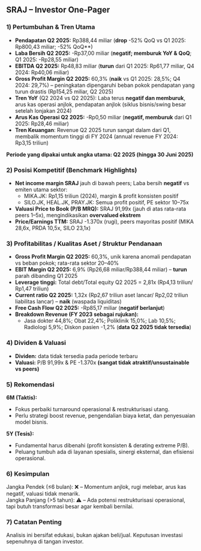 ## SRAJ – Investor One-Pager

### 1) Pertumbuhan & Tren Utama
- **Pendapatan Q2 2025:** Rp388,44 miliar (**drop** -52% QoQ vs Q1 2025: Rp800,43 miliar; -52% QoQ**)
- **Laba Bersih Q2 2025:** -Rp37,00 miliar (**negatif; memburuk YoY & QoQ**; Q1 2025: -Rp28,55 miliar)
- **EBITDA Q2 2025:** Rp48,83 miliar (**turun** dari Q1 2025: Rp61,77 miliar, Q4 2024: Rp40,06 miliar)
- **Gross Profit Margin Q2 2025:** 60,3% (**naik** vs Q1 2025: 28,5%; Q4 2024: 29,7%) – peningkatan dipengaruhi beban pokok pendapatan yang turun drastis (Rp154,25 miliar, Q2 2025)
- **Tren YoY** (Q2 2024 vs Q2 2025): Laba terus **negatif dan memburuk**, arus kas operasi anjlok, pendapatan anjlok (siklus bisnis/swing besar setelah lonjakan 2024)
- **Arus Kas Operasi Q2 2025:** -Rp0,50 miliar (**negatif, memburuk** dari Q1 2025: Rp28,46 miliar)
- **Tren Keuangan**: Revenue Q2 2025 turun sangat dalam dari Q1, membalik momentum tinggi di FY 2024 (annual revenue FY 2024: Rp3,15 triliun)
  
**Periode yang dipakai untuk angka utama: Q2 2025 (hingga 30 Juni 2025)**

### 2) Posisi Kompetitif (Benchmark Highlights)
- **Net income margin SRAJ** jauh di bawah peers; Laba bersih **negatif** vs emiten utama sektor:
  - MIKA.JK: Rp1,15 triliun (2024), margin & profit konsisten positif
  - SILO.JK, HEAL.JK, PRAY.JK: Semua profit positif, PE sektor 10–75x
- **Valuasi Price to Book (P/B MRQ):** SRAJ 91,99x (jauh di atas rata-rata peers 1–5x), mengindikasikan **overvalued ekstrem**
- **Price/Earnings TTM:** SRAJ -1.370x (rugi), peers mayoritas positif (MIKA 28,6x, PRDA 10,5x, SILO 23,1x)

### 3) Profitabilitas / Kualitas Aset / Struktur Pendanaan
- **Gross Profit Margin Q2 2025:** 60,3%, unik karena anomali pendapatan vs beban pokok; rata-rata sektor 20–40%
- **EBIT Margin Q2 2025:** 6,9% (Rp26,68 miliar/Rp388,44 miliar) – **turun** parah dibanding Q1 2025
- **Leverage tinggi:** Total debt/Total equity Q2 2025 = 2,81x (Rp4,13 triliun/ Rp1,47 triliun)
- **Current ratio Q2 2025:** 1,32x (Rp2,67 triliun aset lancar/ Rp2,02 triliun liabilitas lancar) – **naik** (waspada liquiditas)
- **Free Cash Flow Q2 2025:** -Rp85,17 miliar (**negatif berlanjut**)
- **Breakdown Revenue (FY 2023 sebagai rujukan):**
    - Jasa dokter 44,8%; Obat 22,4%; Poliklinik 15,0%; Lab 10,5%; Radiologi 5,9%; Diskon pasien -1,2% (**data Q2 2025 tidak tersedia**)

### 4) Dividen & Valuasi
- **Dividen:** data tidak tersedia pada periode terbaru
- **Valuasi:** P/B 91,99x & PE -1.370x **(sangat tidak atraktif/unsustainable vs peers)**

### 5) Rekomendasi
**6M (Taktis):**  
- Fokus perbaiki turnaround operasional & restrukturisasi utang.
- Perlu strategi boost revenue, pengendalian biaya ketat, dan penyesuaian model bisnis.

**5Y (Tesis):**
- Fundamental harus dibenahi (profit konsisten & derating extreme P/B).
- Peluang tumbuh ada di layanan spesialis, sinergi eksternal, dan efisiensi operasional.

### 6) Kesimpulan
Jangka Pendek (≤6 bulan): ❌ – Momentum anjlok, rugi melebar, arus kas negatif, valuasi tidak menarik.  
Jangka Panjang (>5 tahun): ⚠️ – Ada potensi restrukturisasi operasional, tapi butuh transformasi besar agar kembali bernilai.

### 7) Catatan Penting
Analisis ini bersifat edukasi, bukan ajakan beli/jual. Keputusan investasi sepenuhnya di tangan investor.